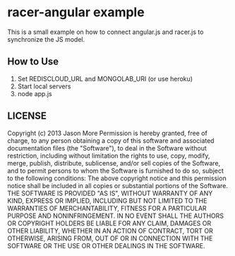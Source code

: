 racer-angular example
===

This is a small example on how to connect angular.js and racer.js to synchronize the JS model.

How to Use
---
1. Set REDISCLOUD_URL and MONGOLAB_URI (or use heroku)
2. Start local servers
3. node app.js

LICENSE
---

Copyright (c) 2013 Jason More
Permission is hereby granted, free of charge, to any person obtaining a copy of this software and associated documentation files (the "Software"), to deal in the Software without restriction, including without limitation the rights to use, copy, modify, merge, publish, distribute, sublicense, and/or sell copies of the Software, and to permit persons to whom the Software is furnished to do so, subject to the following conditions:
The above copyright notice and this permission notice shall be included in all copies or substantial portions of the Software.
THE SOFTWARE IS PROVIDED "AS IS", WITHOUT WARRANTY OF ANY KIND, EXPRESS OR IMPLIED, INCLUDING BUT NOT LIMITED TO THE WARRANTIES OF MERCHANTABILITY, FITNESS FOR A PARTICULAR PURPOSE AND NONINFRINGEMENT. IN NO EVENT SHALL THE AUTHORS OR COPYRIGHT HOLDERS BE LIABLE FOR ANY CLAIM, DAMAGES OR OTHER LIABILITY, WHETHER IN AN ACTION OF CONTRACT, TORT OR OTHERWISE, ARISING FROM, OUT OF OR IN CONNECTION WITH THE SOFTWARE OR THE USE OR OTHER DEALINGS IN THE SOFTWARE.